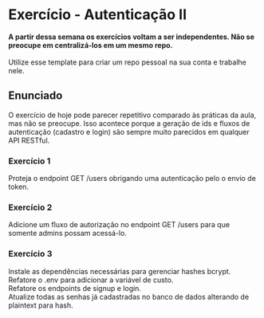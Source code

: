 # Exercício - Autenticação II

<strong>A partir dessa semana os exercícios voltam a ser independentes. Não se preocupe em centralizá-los em um mesmo repo.</strong>
<br><br>
Utilize esse template para criar um repo pessoal na sua conta e trabalhe nele.

## Enunciado

O exercício de hoje pode parecer repetitivo comparado às práticas da aula, mas não se preocupe. Isso acontece porque a geração de ids e fluxos de autenticação (cadastro e login) são sempre muito parecidos em qualquer API RESTful.

### Exercício 1

Proteja o endpoint GET /users obrigando uma autenticação pelo o envio de token.

### Exercício 2

Adicione um fluxo de autorização no endpoint GET /users para que somente admins possam acessá-lo.

### Exercício 3

Instale as dependências necessárias para gerenciar hashes bcrypt.<br>
Refatore o .env para adicionar a variável de custo.<br>
Refatore os endpoints de signup e login.<br>
Atualize todas as senhas já cadastradas no banco de dados alterando de plaintext para hash.
